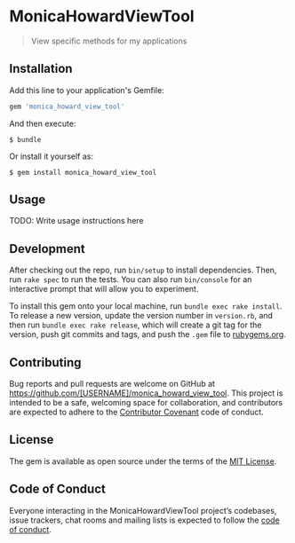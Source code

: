 # MonicaHowardViewTool
> View specific methods for my applications

## Installation

Add this line to your application's Gemfile:

```ruby
gem 'monica_howard_view_tool'
```

And then execute:

    $ bundle

Or install it yourself as:

    $ gem install monica_howard_view_tool

## Usage

TODO: Write usage instructions here

## Development

After checking out the repo, run `bin/setup` to install dependencies. Then, run `rake spec` to run the tests. You can also run `bin/console` for an interactive prompt that will allow you to experiment.

To install this gem onto your local machine, run `bundle exec rake install`. To release a new version, update the version number in `version.rb`, and then run `bundle exec rake release`, which will create a git tag for the version, push git commits and tags, and push the `.gem` file to [rubygems.org](https://rubygems.org).

## Contributing

Bug reports and pull requests are welcome on GitHub at https://github.com/[USERNAME]/monica_howard_view_tool. This project is intended to be a safe, welcoming space for collaboration, and contributors are expected to adhere to the [Contributor Covenant](http://contributor-covenant.org) code of conduct.

## License

The gem is available as open source under the terms of the [MIT License](https://opensource.org/licenses/MIT).

## Code of Conduct

Everyone interacting in the MonicaHowardViewTool project’s codebases, issue trackers, chat rooms and mailing lists is expected to follow the [code of conduct](https://github.com/[USERNAME]/monica_howard_view_tool/blob/master/CODE_OF_CONDUCT.md).
